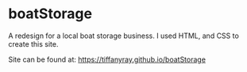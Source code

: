 # boatStorage
A redesign for a local boat storage business.
I used HTML, and CSS to create this site.

Site can be found at: https://tiffanyray.github.io/boatStorage
